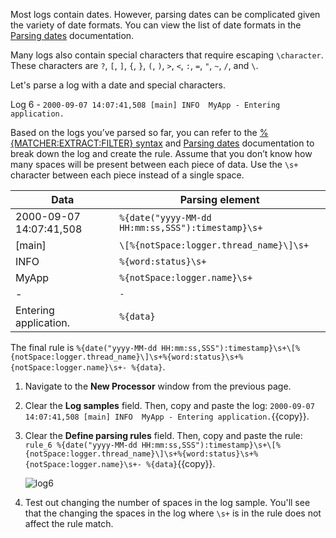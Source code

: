 Most logs contain dates. However, parsing dates can be complicated given the variety of date formats. You can view the list of date formats in the <a href="https://docs.datadoghq.com/logs/processing/parsing/?tab=matcher#parsing-dates" target="_blank">Parsing dates</a> documentation.

Many logs also contain special characters that require escaping `\character`. These characters are `?`, `[`, `]`, `{`, `}`, `(`, `)`, `>`, `<`, `:`, `=`, `"`, `~`, `/`, and `\`.

Let's parse a log with a date and special characters.

Log 6 - `2000-09-07 14:07:41,508 [main] INFO  MyApp - Entering application.`

Based on the logs you’ve parsed so far, you can refer to the <a href="https://docs.datadoghq.com/logs/processing/parsing/overview" target="_blank">%{MATCHER:EXTRACT:FILTER} syntax</a> and <a href="https://docs.datadoghq.com/logs/processing/parsing/?tab=matcher#parsing-dates" target="_blank">Parsing dates</a>  documentation to break down the log and create the rule. Assume that you don’t know how many spaces will be present between each piece of data. Use the `\s+` character between each piece instead of a single space.

| Data | Parsing element |
|------|-----------------|
| 2000-09-07 14:07:41,508 | `%{date("yyyy-MM-dd HH:mm:ss,SSS"):timestamp}\s+` |
| [main] | `\[%{notSpace:logger.thread_name}\]\s+` |
| INFO | `%{word:status}\s+` |
| MyApp | `%{notSpace:logger.name}\s+` |
| - | `-` |
| Entering application. | `%{data}` |

The final rule is `%{date("yyyy-MM-dd HH:mm:ss,SSS"):timestamp}\s+\[%{notSpace:logger.thread_name}\]\s+%{word:status}\s+%{notSpace:logger.name}\s+- %{data}`.

1. Navigate to the **New Processor** window from the previous page.

2. Clear the **Log samples** field. Then, copy and paste the log: `2000-09-07 14:07:41,508 [main] INFO  MyApp - Entering application.`{{copy}}.

3. Clear the **Define parsing rules** field. Then, copy and paste the rule: `rule_6 %{date("yyyy-MM-dd HH:mm:ss,SSS"):timestamp}\s+\[%{notSpace:logger.thread_name}\]\s+%{word:status}\s+%{notSpace:logger.name}\s+- %{data}`{{copy}}.

    ![log6](logsparsing/assets/log6.png)

4. Test out changing the number of spaces in the log sample. You'll see that the changing the spaces in the log where `\s+` is in the rule does not affect the rule match.


